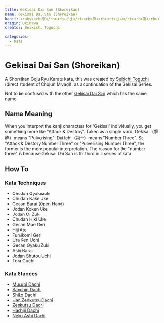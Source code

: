 ```yaml
---
title: Gekisai Dai San (Shoreikan)
name: Gekisai Dai San (Shoreikan)
kanji: <ruby><rb>撃</rb><rt>げき</rt><rb>砕</rb><rt>さい</rt><rb>第</rb><rt>だい</rt><rb>三</rb><rt>さん</rt></ruby>
origin: Okinawa
creator: Seikichi Toguchi

categories:
  - Kata
---
```


# Gekisai Dai San (Shoreikan)

<Infobox/>

A Shoreikan Goju Ryu Karate kata, this was created by [Seikichi Toguchi](/docs/people/seikichi-toguchi.md) (direct student of Chojun Miyagi), as a continuation of the Gekisai Series.

Not to be confused with the other [Gekisai Dai San](/docs/kata/gekisai-dai-san.md) which has the same name. 

## Name Meaning

When you interpret the kanji characters for 'Gekisai' individually, you get something more like "Attack & Destroy".
Taken as a single word, Gekisai（撃砕）means "Pulverising​". Dai Ichi（第一）means "Number Three".
So "Attack & Destory Number Three" or "Pulverising Number Three", the former is the more popular interpretation.
The reason for the "number three" is because Gekisai Dai San is thr third in a series of kata.

## How To

<Wiki-Video url="https://youtu.be/mrKvbfyvgEg" />

### Kata Techniques

- Chudan Gyakuzuki
- Chudan Kake Uke
- Gedan Barai (Open Hand)
- Jodan Koken Uke
- Jodan Oi Zuki
- Chudan Hiki Uke
- Gedan Mae Geri
- Hiji Ate
- Fumikomi Geri
- Ura Ken Uchi
- Gedan Gyaku Zuki
- Ashi Barai
- Jodan Shutou Uchi
- Tora Guchi

### Kata Stances

- [Musubi Dachi](/stances#musubi_dachi)
- [Sanchin Dachi](/stances#sanchin_dachi)
- [Shiko Dachi](/stances#shiko_dachi)
- [Han Zenkutsu Dachi](/stances#hanzenkutsu_dachi)
- [Zenkutsu Dachi](/stances#zenkutsu_dachi)
- [Hachiji Dachi](/stances#hachiji_dachi)
- [Neko Ashi Dachi](/stances#neko_ashi_dachi)

